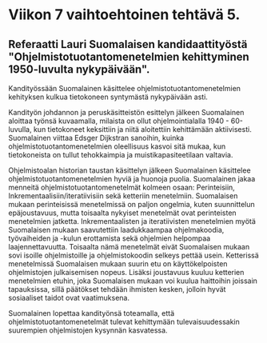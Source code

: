 # Viikon 7 vaihtoehtoinen tehtävä 5.
## Referaatti Lauri Suomalaisen kandidaattityöstä "Ohjelmistotuotantomenetelmien kehittyminen 1950-luvulta nykypäivään".

Kandityössään Suomalainen käsittelee ohjelmistotuotantomenetelmien kehityksen kulkua tietokoneen syntymästä nykypäivään asti.

Kandityön johdannon ja peruskäsitteistön esittelyn jälkeen Suomalainen aloittaa työnsä kuvaamalla, milaista on ollut ohjelmointialalla 1940 - 60-luvulla, kun tietokoneet keksittiin ja niitä aloitettiin kehittämään aktiivisesti. Suomalainen viittaa Edsger Dijkstran sanoihin, kuinka ohjelmistotuotantomenetelmien oleellisuus kasvoi sitä mukaa, kun tietokoneista on tullut tehokkaimpia ja muistikapasiteetilaan valtavia.

Ohjelmistoalan historian taustan käsittelyn jälkeen Suomalainen käsittelee ohjelmistotuotantomenetelmien hyviä ja huonoja puolia. Suomalainen jakaa menneitä ohjelmistotuotantomenetelmät kolmeen osaan: Perinteisiin, Inkrementaalisiin/iteratiivisiin sekä ketteriin menetelmiin. Suomalaisen mukaan perinteisissä menetelmissä on paljon ongelmia, kuten suunnittelun epäjoustavuus, mutta toisaalta nykyiset menetelmät ovat perinteisten menetelmien jatketta. Inkrementaalisten ja iteratiivisten menetelmien myötä Suomalaisen mukaan saavutettiin laadukkaampaa ohjelmakoodia, työvaiheiden ja -kulun erottamista sekä ohjelmien helpompaa laajennettavuutta. Toisaalta nämä menetelmät eivät Suomalaisen mukaan sovi isoille ohjelmistoille ja ohjelmistokoodin selkeys pettää usein. Ketterissä menetelmissä Suomalaisen mukaan suurin etu on käyttökelpoisten ohjelmistojen julkaisemisen nopeus. Lisäksi joustavuus kuuluu ketterien menetelmien etuhin, joka Suomalaisen mukaan voi kuulua haittoihin joissain tapauksissa, sillä päätökset tehdään ihmisten kesken, jolloin hyvät sosiaaliset taidot ovat vaatimuksena.

Suomalainen lopettaa kandityönsä toteamalla, että ohjelmistotuotantomenetelmät tulevat kehittymään tulevaisuudessakin suurempien ohjelmistojen kysynnän kasvatessa.
